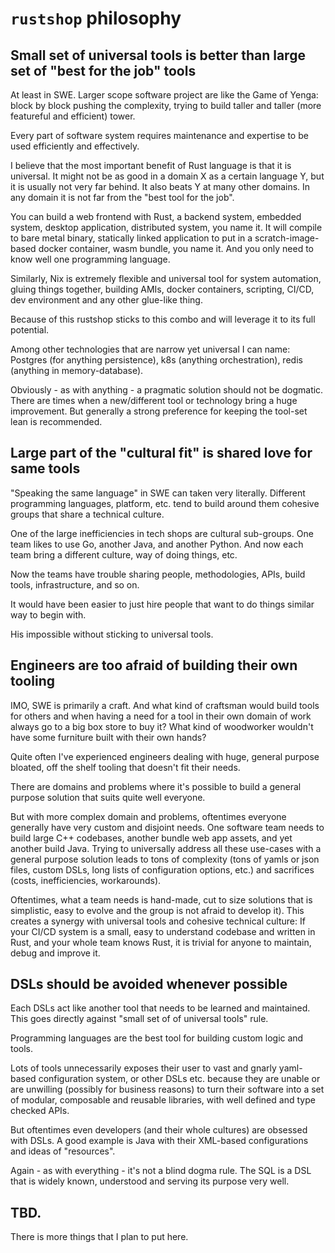 # `rustshop` philosophy

## Small set of universal tools is better than large set of "best for the job" tools

At least in SWE. Larger scope software project are like the
Game of Yenga: block by block pushing the complexity, trying
to build taller and taller (more featureful and efficient)
tower.

Every part of software system requires maintenance and expertise
to be used efficiently and effectively.

I believe that the most important benefit of Rust language is that
it is universal. It might not be as good in a domain X as a certain
language Y, but it is usually not very far behind. It also beats Y at many
other domains. In any domain it is not far from the "best tool for the job".

You can build a web frontend with Rust, a backend system, embedded system,
desktop application, distributed system, you name it. It will compile
to bare metal binary, statically linked application to put in a scratch-image-based
docker container, wasm bundle, you name it. And you only need to know
well one programming language.

Similarly, Nix is extremely flexible and universal tool for system
automation, gluing things together, building AMIs, docker containers,
scripting, CI/CD, dev environment and any other glue-like thing.

Because of this rustshop sticks to this combo and will leverage it
to its full potential.

Among other technologies that are narrow yet universal I can name:
Postgres (for anything persistence), k8s (anything orchestration),
redis (anything in memory-database).

Obviously - as with anything - a pragmatic solution should not
be dogmatic. There are times when a new/different tool or technology
bring a huge improvement. But generally a strong preference
for keeping the tool-set lean is recommended.

## Large part of the "cultural fit" is shared love for same tools

"Speaking the same language" in SWE can taken very literally.
Different programming languages, platform, etc. tend to build
around them cohesive groups that share a technical culture.

One of the large inefficiencies in tech shops are cultural
sub-groups. One team likes to use Go, another Java, and another
Python. And now each team bring a different culture,
way of doing things, etc.

Now the teams have trouble sharing people, methodologies, APIs,
build tools, infrastructure, and so on.

It would have been easier to just hire people that want to do
things similar way to begin with.

His impossible without sticking to universal tools. 

## Engineers are too afraid of building their own tooling

IMO, SWE is primarily a craft. And what kind of craftsman would
build tools for others and when having a need for a tool
in their own domain of work always go to a big box store to
buy it? What kind of woodworker wouldn't have some furniture
built with their own hands?

Quite often I've experienced engineers dealing with huge,
general purpose bloated, off the shelf tooling that doesn't
fit their needs.

There are domains and problems where it's possible to build
a general purpose solution that suits quite well everyone.

But with more complex domain and problems, oftentimes
everyone generally have very custom and disjoint needs.
One software team needs to build large C++ codebases,
another bundle web app assets, and yet another build
Java. Trying to universally address all these use-cases
with a general purpose solution leads to tons of complexity
(tons of yamls or json files, custom DSLs, long lists of
configuration options, etc.) and sacrifices (costs,
inefficiencies, workarounds).

Oftentimes, what a team needs is hand-made, cut to size
solutions that is simplistic, easy to evolve and the
group is not afraid to develop it). This creates a
synergy with universal tools and cohesive technical culture:
If your CI/CD system is a small, easy to understand codebase
and written in Rust, and your whole team knows Rust,
it is trivial for anyone to maintain, debug and improve it.


## DSLs should be avoided whenever possible

Each DSLs act like another tool that needs to be learned
and maintained. This goes directly against "small set of of
universal tools" rule.

Programming languages are the best tool for building
custom logic and tools.

Lots of tools unnecessarily exposes their user to vast and gnarly yaml-based
configuration system, or other DSLs etc. because they are unable or are unwilling
(possibly for business reasons) to turn their software into a set
of modular, composable and reusable libraries, with well defined and type
checked APIs.

But oftentimes even developers (and their whole cultures) are
obsessed with DSLs. A good example is Java with their
XML-based configurations and ideas of "resources".

Again - as with everything - it's not a blind dogma rule. The SQL is a DSL
that is widely known, understood and serving its purpose very well.


## TBD.

There is more things that I plan to put here.
